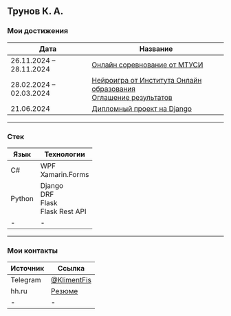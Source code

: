 ## Трунов К. А.

### Мои достижения

| Дата                     | Название                                                                                                                                                  |
|--------------------------|-----------------------------------------------------------------------------------------------------------------------------------------------------------|
| 26.11.2024 – 28.11.2024  | [Онлайн соревнование от МТУСИ](https://github.com/KlimentFis/KIP)                                                                                         |
| 28.02.2024 – 02.03.2024  | [Нейроигра от Института Онлайн образования](https://drive.google.com/file/d/14cXQKAdb4eimwt6hJ8Uy4aF8Myw8-6df/view?usp=sharing)<br>[Оглашение результатов](https://vk.cc/cdT13r) |
| 21.06.2024               | [Дипломный проект на Django](https://github.com/KlimentFis/Our_Diploma)                                                                                   |

---

### Стек

| Язык   | Технологии                       |
|--------|----------------------------------|
| C#     | WPF<br>Xamarin.Forms             |
| Python | Django<br>DRF<br>Flask<br>Flask Rest API |
| -      | -                                |

---

### Мои контакты

| Источник   | Ссылка                                                                                      |
|------------|---------------------------------------------------------------------------------------------|
| Telegram   | [@KlimentFis](http://t.me/KlimentFis)                                                       |
| hh.ru      | [Резюме](https://hh.ru/resume/aed9097bff088a6ee40039ed1f3871554d344e)                       |
| -          | -                                                                                           |
